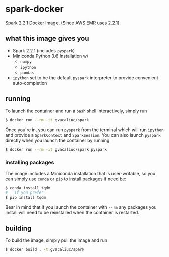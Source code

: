 # spark-docker

Spark 2.2.1 Docker Image. (Since AWS EMR uses 2.2.1).

## what this image gives you

* Spark 2.2.1 (includes `pyspark`)
* Miniconda Python 3.6 Installation w/
    * `numpy`
    * `ipython`
    * `pandas`
* `ipython` set to be the default `pyspark` interpreter to provide convenient
  auto-completion

## running

To launch the container and run a `bash` shell interactively, simply run
```bash
$ docker run --rm -it gvacaliuc/spark
```

Once you're in, you can run `pyspark` from the terminal which will run
`ipython` and provide a `SparkContext` and `SparkSession`.  You can also launch
`pyspark` directly when you launch the container by running
```bash
$ docker run --rm -it gvacaliuc/spark pyspark
```

### installing packages

The image includes a Miniconda installation that is user-writable, so you 
can simply use `conda` or `pip` to install packages if need be:
```bash
$ conda install tqdm
#   if you prefer
$ pip install tqdm
```

Bear in mind that if you launch the container with `--rm` any packages
you install will need to be reinstalled when the container is restarted.

## building

To build the image, simply pull the image and run
```bash
$ docker build . -t gvacaliuc/spark
```
